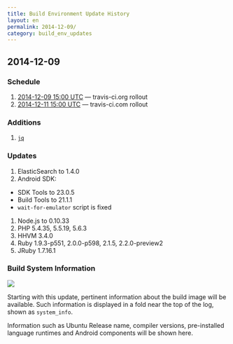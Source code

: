 ```yaml
---
title: Build Environment Update History
layout: en
permalink: 2014-12-09/
category: build_env_updates
---
```


## 2014-12-09

### Schedule

1. [2014-12-09 15:00 UTC](http://everytimezone.com/#2014-12-9,180,cn3) — travis-ci.org rollout
1. [2014-12-11 15:00 UTC](http://everytimezone.com/#2014-12-10,180,cn3) — travis-ci.com rollout

### Additions

1. [`jq`](http://stedolan.github.io/jq/)

### Updates

1. ElasticSearch to 1.4.0
1. Android SDK:
  * SDK Tools to 23.0.5
  * Build Tools to 21.1.1
  * `wait-for-emulator` script is fixed
1. Node.js to 0.10.33
1. PHP 5.4.35, 5.5.19, 5.6.3
1. HHVM 3.4.0
1. Ruby 1.9.3-p551, 2.0.0-p598, 2.1.5, 2.2.0-preview2
1. JRuby 1.7.16.1

### Build System Information

![](https://cloud.githubusercontent.com/assets/25666/5291272/2f7983e0-7b1e-11e4-8868-e02c576310f9.png)

Starting with this update, pertinent information about the build image will be available.
Such information is displayed in a fold near the top of the log, shown as `system_info`.

Information such as Ubuntu Release name, compiler versions, pre-installed
language runtimes and Android components will be shown here.
